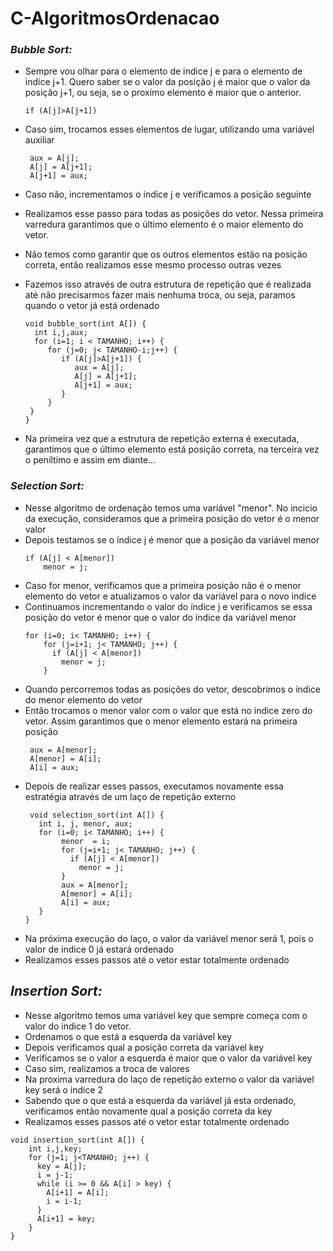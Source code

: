 # C-AlgoritmosOrdenacao

### *Bubble Sort:*
- Sempre vou olhar para o elemento de indice j e para o elemento de indice j+1. Quero saber se o valor da posição j é maior que o valor da posição j+1, ou seja, se o proxímo elemento é maior que o anterior.

  ``` if (A[j]>A[j+1]) ```
- Caso sim, trocamos esses elementos de lugar, utilizando uma variável auxiliar
  ```
   aux = A[j];
   A[j] = A[j+1];
   A[j+1] = aux;
  ```
- Caso não, incrementamos o indice j e verificamos a posição seguinte
- Realizamos esse passo para todas as posições do vetor. Nessa primeira varredura garantimos que o último elemento é o maior elemento do vetor.
- Não temos como garantir que os outros elementos estão na posição correta, então realizamos esse mesmo processo outras vezes
- Fazemos isso através de outra estrutura de repetição que é realizada até não precisarmos fazer mais nenhuma troca, ou seja, paramos quando o vetor já está ordenado
  ```
  void bubble_sort(int A[]) {
    int i,j,aux;
    for (i=1; i < TAMANHO; i++) {
       for (j=0; j< TAMANHO-i;j++) {
          if (A[j]>A[j+1]) {
             aux = A[j];
             A[j] = A[j+1];
             A[j+1] = aux;
          }
       }
   }
  }
  ```
- Na primeira vez que a estrutura de repetição externa é executada, garantimos que o último elemento está posição correta, na terceira vez o peníltimo e assim em diante...

### *Selection Sort:*
- Nesse algoritmo de ordenação temos uma variável "menor". No incicio da execução, consideramos que a primeira posição do vetor é o menor valor
- Depois testamos se o índice j é menor que a posição da variável menor
   ```
   if (A[j] < A[menor])
       menor = j;
   ```
- Caso for menor, verificamos que a primeira posição não é o menor elemento do vetor e atualizamos o valor da variável para o novo indice
- Continuamos incrementando o valor do índice j e verificamos se essa posição do vetor é menor que o valor do índice da variável menor
  ```
  for (i=0; i< TAMANHO; i++) {
      for (j=i+1; j< TAMANHO; j++) {
        if (A[j] < A[menor])
          menor = j;
      }
  ```
- Quando percorremos todas as posições do vetor, descobrimos o índice do menor elemento do vetor
- Então trocamos o menor valor com o valor que está no índice zero do vetor. Assim garantimos que o menor elemento estará na primeira posição
  ```
   aux = A[menor];
   A[menor] = A[i];
   A[i] = aux;
  ```
- Depois de realizar esses passos, executamos novamente essa estratégia através de um laço de repetição externo
  ```
   void selection_sort(int A[]) {
     int i, j, menor, aux;
     for (i=0; i< TAMANHO; i++) {
          menor  = i;
          for (j=i+1; j< TAMANHO; j++) {
            if (A[j] < A[menor])
              menor = j;
          }
          aux = A[menor];
          A[menor] = A[i];
          A[i] = aux;
     }
  }
  ```
- Na próxima execução do laço, o valor da variável menor será 1, pois o valor de indice 0 já estará ordenado
- Realizamos esses passos até o vetor estar totalmente ordenado

## *Insertion Sort:*
- Nesse algoritmo temos uma variável key que sempre começa com o valor do indice 1 do vetor.
- Ordenamos o que está a esquerda da variável key
- Depois verificamos qual a posição correta da variável key
- Verificamos se o valor a esquerda é maior que o valor da variável key
- Caso sim, realizamos a troca de valores
- Na proxima varredura do laço de repetição externo o valor da variável key será o indice 2
- Sabendo que o que está a esquerda da variável já esta ordenado, verificamos então novamente qual a posição correta da key
- Realizamos esses passos até o vetor estar totalmente ordenado
```
void insertion_sort(int A[]) {
    int i,j,key;
    for (j=1; j<TAMANHO; j++) {
      key = A[j];
      i = j-1;
      while (i >= 0 && A[i] > key) {
        A[i+1] = A[i];
        i = i-1;
      }
      A[i+1] = key;
    }
}
```
